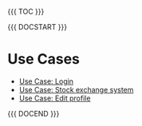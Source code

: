 {{{ TOC }}}

{{{ DOCSTART }}}

# Use Cases


* [Use Case: Login](?f=uc_login)
* [Use Case: Stock exchange system](?f=uc_stockexchange)
* [Use Case: Edit profile](?f=uc_editprofile)


{{{ DOCEND }}}
